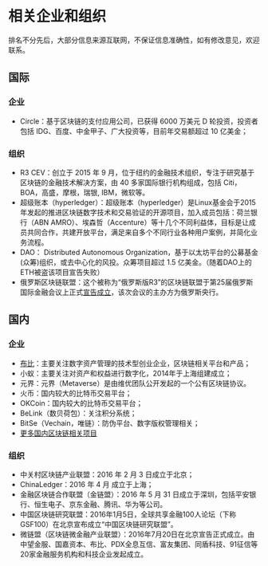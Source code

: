 # 相关企业和组织

排名不分先后，大部分信息来源互联网，不保证信息准确性，如有修改意见，欢迎联系。

## 国际

### 企业
* Circle：基于区块链的支付应用公司，已获得 6000 万美元 D 轮投资，投资者包括 IDG、百度、中金甲子、广大投资等，目前年交易额超过 10 亿美金；

### 组织

* R3 CEV：创立于 2015 年 9 月，位于纽约的金融技术组织，专注于研究基于区块链的金融技术解决方案，由 40 多家国际银行机构组成，包括 Citi，BOA，高盛，摩根，瑞银, IBM，微软等。
* 超级账本（hyperledger）：超级账本（hyperledger）是Linux基金会于2015年发起的推进区块链数字技术和交易验证的开源项目，加入成员包括：荷兰银行（ABN AMRO）、埃森哲（Accenture）等十几个不同利益体，目标是让成员共同合作，共建开放平台，满足来自多个不同行业各种用户案例，并简化业务流程。
* DAO： Distributed Autonomous Organization，基于以太坊平台的公募基金(众筹)组织，或去中心化的风投。众筹项目超过 1.5 亿美金。（随着DAO上的ETH被盗该项目宣告失败）
* 俄罗斯区块链联盟：这个被称为“俄罗斯版R3”的区块链联盟于第25届俄罗斯国际金融会议上正式[宣告成立](http://www.8btc.com/russian-blockchain-consortium)，该次会议的主办方为俄罗斯央行。

## 国内

### 企业

* [布比](https://bubi.cn)：主要关注数字资产管理的技术型创业企业，区块链相关平台和产品；
* 小蚁：主要关注对资产和权益进行数字化，2014年于上海组建成立；
* 元界：元界（Metaverse）是由维优团队公开发起的一个公有区块链协议。
* 火币：国内较大的比特币交易平台；
* OKCoin：国内较大的比特币交易平台；
* BeLink（数贝荷包）：关注积分系统；
* BitSe（Vechain，唯链）：防伪平台、数字版权管理相关；
* [更多国内区块链相关项目](https://www.zhihu.com/question/48006721/answer/113557726)
### 组织

* 中关村区块链产业联盟：2016 年 2 月 3 日成立于北京；
* ChinaLedger：2016 年 4 月 成立于上海；
* 金融区块链合作联盟（金链盟）：2016 年 5 月 31 日成立于深圳，包括平安银行、恒生电子、京东金融、腾讯、华为等公司。
* 中国区块链研究联盟：2016年1月5日，全球共享金融100人论坛（下称GSF100）在北京宣布成立“中国区块链研究联盟”。
* 微链盟（区块链微金融产业联盟）：2016年7月20日在北京宣告正式成立。由中望金服、国嘉资本、布比、PDX全息互信、富友集团、同盾科技、91征信等20家金融服务机构和科技企业发起成立。